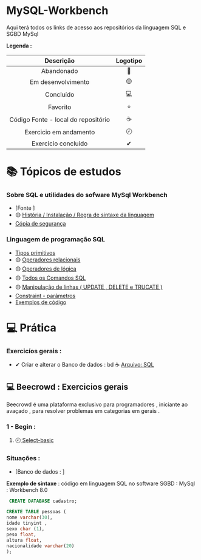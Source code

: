 # MySQL-Workbench 
 <p> Aqui terá todos os links de acesso aos repositórios da linguagem SQL  e SGBD MySql</p>
 

<strong> Legenda :</strong>

|Descrição | Logotipo   | 
|:--: |:--:|
| Abandonado | 🔴 | 
| Em desenvolvimento    |  🟡  | 
| Concluído    |  💻  | 
| Favorito | ⭐ | 
| Código Fonte - local do repositório | ☕| 
| Exercicio em andamento |  🕗  |  
| Exercicio concluido | ✔ | 


# 📚 Tópicos de estudos 


### Sobre SQL e utilidades do sofware MySql Workbench

* [Fonte ]
* 🟡 [ História / Instalação / Regra de sintaxe da linguagem   ](https://github.com/LeandroPereira2603/MySQL-Workbench/blob/main/Explica%C3%A7%C3%B4es/Historia-instala%C3%A7%C3%A3o.md)
* [Cópia de segurança](https://github.com/LeandroPereira2603/MySQL-Workbench/blob/main/Explica%C3%A7%C3%B4es/C%C3%B3pa%20de%20seguran%C3%A7a.md)



### Linguagem de programação SQL 

* [Tipos primitivos](https://github.com/LeandroPereira2603/MySQL-Workbench/blob/main/Explica%C3%A7%C3%B4es/tipos-primitivos.md)
* 🟡 [Operadores relacionais](https://github.com/LeandroPereira2603/MySQL-Workbench/blob/main/Explica%C3%A7%C3%B4es/Operadores%20relacionais.md)
* 🟡 [Operadores de lógica](https://github.com/LeandroPereira2603/MySQL-Workbench/blob/main/Explica%C3%A7%C3%B4es/Operadores%20de%20l%C3%B3gica.md)
* 🟡 [ Todos os Comandos SQL  ](https://github.com/LeandroPereira2603/MySQL-Workbench/blob/main/Explica%C3%A7%C3%B4es/Comandos%20sql.md)
* 🟡 [ Manipulação de linhas ( UPDATE , DELETE e TRUCATE )](https://github.com/LeandroPereira2603/MySQL-Workbench/blob/main/Explica%C3%A7%C3%B4es/Manipulando%20linhas%20(update%2Cdelete%2Ctruncate).md)
* [Constraint - parâmetros](https://github.com/LeandroPereira2603/MySQL-Workbench/blob/main/Explica%C3%A7%C3%B4es/Constraint.md)
* [Exemplos de código](https://github.com/LeandroPereira2603/MySQL-Workbench/blob/main/Explica%C3%A7%C3%B4es/Exemplo-c%C3%B3digo.md)

# 💻 Prática 

### Exercicíos gerais : 

* ✔ Criar e alterar o Banco de dados : bd  ☕ [Arquivo: SQL](https://github.com/LeandroPereira2603/MySQL-Workbench/blob/main/Pratica/bd.sql)


## 💻 Beecrowd : Exercicios gerais

<p>
Beecrowd é uma plataforma exclusivo para programadores , iniciante ao avaçado , para resolver problemas em categorias em gerais .
</p>

### 1 - Begin :

 1. 🕗[ Select-basic](https://github.com/LeandroPereira2603/MySQL-Workbench/blob/main/Pratica%2Fbeecrowd%2Fbasic-select.md)



### Situações : 

* [Banco de dados : ]

**Exemplo de sintaxe** : código em linguagem SQL no software SGBD : MySql : Workbench 8.0 
```sql
 CREATE DATABASE cadastro;
```
 ```sql
CREATE TABLE pessoas (
nome varchar(30),
idade tinyint ,
sexo char (1),
peso float,
altura float,
nacionalidade varchar(20)
);

 ```



